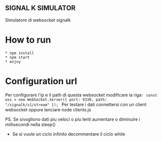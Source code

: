 ## SIGNAL K SIMULATOR
Simulatore di websocket signalk

# How to run
    * npm install
    * npm start
    * enjoy

# Configuration url
Per configurare l'ip e il path di questa websocket modificare la riga:
<code>
    const wss = new WebSocket.Server({ 
            port: 9330,
            path: "/signalk/v1/stream"
   });
</code>
Per testare i dati connettersi con un client websocket oppure lanciare node clients.js


PS. Se sivogliono dati piu veloci o piu lenti aumentare o diminuire i millisecondi nella sleep()

* Se si vuole un ciclo infinito decommentare il ciclo while